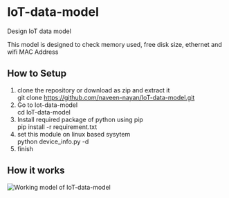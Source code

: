 # IoT-data-model
Design IoT data model

This model is designed to check memory used, free disk size, ethernet and wifi MAC Address

## How to Setup

1. clone the repository or download as zip and extract it  
   git clone https://github.com/naveen-nayan/IoT-data-model.git  
2. Go to Iot-data-model  
   cd IoT-data-model  
3. Install required package of python using pip  
   pip install -r requirement.txt  
4. set this module on linux based sysytem  
   python device_info.py -d <any id for your system>  
5. finish  

## How it works
![Working model of IoT-data-model](https://github.com/naveen-nayan/IoT-data-model/blob/masterIoT-data-model.jpg)
